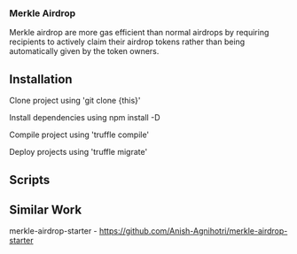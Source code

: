 ### Merkle Airdrop

Merkle airdrop are more gas efficient than normal airdrops by requiring recipients to actively claim their airdrop tokens rather than being automatically given by the token owners. 

## Installation

Clone project using 'git clone {this}'

Install dependencies using npm install -D

Compile project using 'truffle compile'

Deploy projects using 'truffle migrate'


## Scripts

## Similar Work

merkle-airdrop-starter - https://github.com/Anish-Agnihotri/merkle-airdrop-starter
